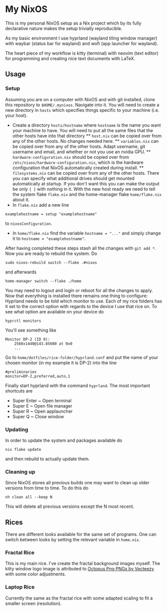 # My NixOS
This is my personal NixOS setup as a Nix project which by its fully declarative nature makes the setup trivially reproducible.

As my basic environment I use hyprland (wayland tiling window manager) with waybar (status bar for wayland) and wofi (app launcher for wayland).

The heart piece of my workflow is kitty (terminal) with neovim (text editor) for programming and creating nice text documents with LaTeX.


## Usage

### Setup
Assuming you are on a computer with NixOS and with git installed, clone this repository to `$HOME/.mynixos`. Navigate into it. You will need to create a new directory in `hosts` which specifies things specific to your machine (i.e. your host).
 * Create a directory `hosts/hostname` where `hostname` is the name you want your machine to have. You will need to put all the same files that the other hosts have into that directory
    ** `host.nix` can be copied over from any of the other hosts. No changes needed here.
    ** `variables.nix` can be copied over from any of the other hosts. Adapt username, git username and email, and whether or not you use an nvidia GPU.
    ** `hardware-configuration.nix` should be copied over from `/etc/nixos/hardware-configuration.nix`, which is the hardware configuration that NixOS automatically created during install. 
    ** `filesystems.nix` can be copied over from any of the other hosts. There you can specify what additional drives should get mounted automatically at startup. If you don't want this you can make the output be only `{ }` with nothing in it.
With the new host ready we need to tell the system flake `flake.nix` and the home-manager flake `home/flake.nix` about it.
 * In `flake.nix` add a new line 
 ```
 examplehostname = setup "examplehostname" 
 ```
 to `nixosConfiguration`.
 * In `home/flake.nix` find the variable `hostname = "..."` and simply change it to `hostname = "examplehostname"`.

After having completed these steps stash all the changes with `git add *`. Now you are ready to rebuild the system. Do
```
sudo nixos-rebuild switch --flake .#nixos
```
and afterwards
```
home-manager switch --flake ./home
```
You may need to logout and login or reboot for all the changes to apply. Now that everything is installed there remains one thing to configure: Hyprland needs to be told which monitor to use. Each of my rice folders has it set to the correct option with regards to the device I use that rice on. To see what option are available on your device do
```
hyprctl monitors
```
You'll see something like
```
Monitor DP-2 (ID 0):
	2560x1440@143.85600 at 0x0
    ...
```
Go to `home/dotfiles/rice-folder/hyprland.conf` and put the name of your chosen monitor (in my example it is DP-2) into the line
```
#preliminaries
monitor=DP-2,preferred,auto,1
```
Finally start hyprland with the command `hyprland`. The most important shortcuts are
 * Super Enter ~ Open terminal
 * Super E ~ Open file manager
 * Super R ~ Open applauncher
 * Super Q ~ Close window

### Updating
In order to update the system and packages available do
```
nix flake update
```
and then rebuild to actually update them.

### Cleaning up
Since NixOS stores all previous builds one may want to clean up older versions from time to time. To do this do
```
nh clean all --keep N
```
This will delete all previous versions except the N most recent.

## Rices

There are different looks available for the same set of programs. One can switch between looks by setting the relevant variable in `home.nix`.

### Fractal Rice
This is my main rice. I've create the fractal background images myself. The kitty window logo image is attributed to [Octopus Png PNGs by Vecteezy](https://www.vecteezy.com/free-png/octopus-png) with some color adjustments.

### Laptop Rice
Currently the same as the fractal rice with some adapted scaling to fit a smaller screen (resolution).
